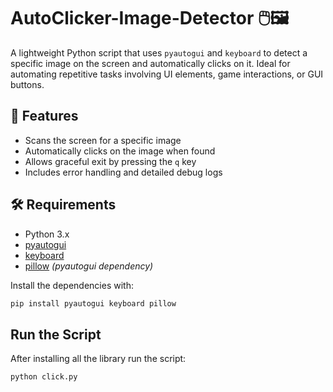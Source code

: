 # AutoClicker-Image-Detector 🖱️🖼️

A lightweight Python script that uses `pyautogui` and `keyboard` to detect a specific image on the screen and automatically clicks on it. Ideal for automating repetitive tasks involving UI elements, game interactions, or GUI buttons.

## 🚀 Features

- Scans the screen for a specific image
- Automatically clicks on the image when found
- Allows graceful exit by pressing the `q` key
- Includes error handling and detailed debug logs


## 🛠️ Requirements

- Python 3.x
- [pyautogui](https://pypi.org/project/pyautogui/)
- [keyboard](https://pypi.org/project/keyboard/)
- [pillow](https://pypi.org/project/Pillow/)  *(pyautogui dependency)*


Install the dependencies with:

```bash
pip install pyautogui keyboard pillow
```

## Run the Script
After installing all the library run the script:
```bash
python click.py


